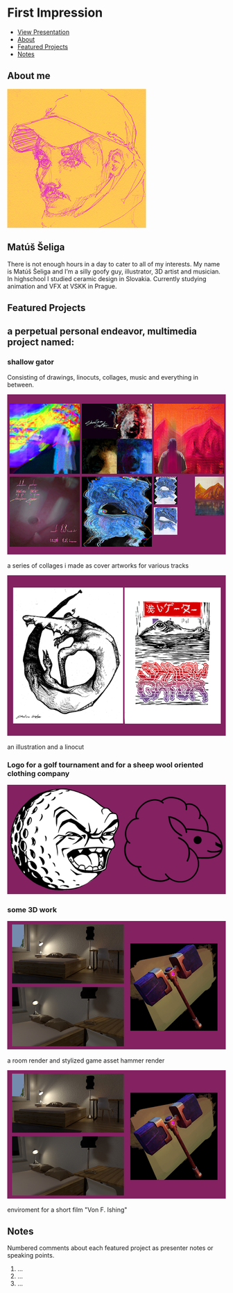 # First Impression

<!-- This is a comment, only visible to the author: Add a link to your presentation. -->
<!-- Presentations do not need to be a PDF, you may link elsewhere, such as Figma, YouTube, etc. -->
<!-- Consider adding navigation to each section (About, Featured Projects, Notes, etc.) -->

- [View Presentation](img/surname-draft-first-impression-2023.pdf)
- [About](#about)
- [Featured Projects](#featured-projects)
- [Notes](#notes)

## About me

<!-- Consider including a headshot. We’re not designing, so keep the image width/height around 320px x 320px (square). Replace "surname" with your surname in the file name. -->

![A stylised illustration of Matus Seliga wearing a hat and a scarf.](img/seliga-headshot.png)

## Matúš Šeliga

There is not enough hours in a day to cater to all of my interests. 
My name is Matúš Šeliga and I’m a silly goofy guy, illustrator, 3D artist and musician.
In highschool I studied ceramic design in Slovakia. Currently studying animation and VFX at VSKK in Prague.

## Featured Projects

## a perpetual personal endeavor, multimedia project named: 

### shallow gator

Consisting of drawings, linocuts, collages, music and everything in between.

<!-- Use a static poster image or animated GIF, but no video files. Again, keep the image width/height manageable, around 1280x x 720px (16:9 aspect ratio), or a max-width of 1280px. -->

![Write an alternative text description.](img/collages2.png)

a series of collages i made as cover artworks for various tracks

![Write an alternative text description.](img/sg2.png)

an illustration and a linocut

### Logo for a golf tournament and for a sheep wool oriented clothing company

![Write an alternative text description.](img/logos.png)

### some 3D work

![Write an alternative text description.](img/3dwork.png)

a room render and stylized game asset hammer render

![Write an alternative text description.](img/3dwork.png)

enviroment for a short film "Von F. Ishing"

<!-- Use the same stucture above for the rest of your featured projects. -->

## Notes

Numbered comments about each featured project as presenter notes or speaking points.

1. …
2. …
3. …
<!-- And so on. -->
